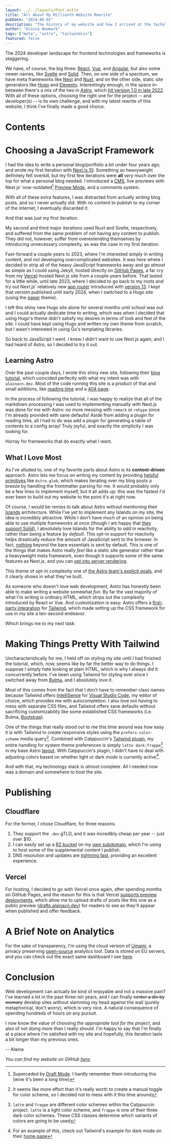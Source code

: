 ```yaml
---
layout: ../../layouts/Post.astro
title: "All About My Millionth Website Rewrite"
pubDate: "2024-06-02"
description: "The history of my website and how I arrived at the techologies I'm using today."
author: "Alaina Newmark"
tags: ["meta", "astro", "tailwindcss"]
featured: false
---
```


The 2024 developer landscape for frontend technologies and frameworks is staggering.

We have, of course, the big three: [React](https://react.dev), [Vue](https://vuejs.org), and [Angular](https://angular.dev), but also some newer names, like [Svelte](https://svelte.dev) and [Solid](https://solidjs.com). Then, on one side of a spectrum, we have meta frameworks like [Next](https://nextjs.org) and [Nuxt](https://nuxt.com), and on the other side, static site generators like [Hugo](https://gohugo.io) and [Eleventy](https://11ty.dev). Interestingly enough, in the space in-between there's a mix of the two in [Astro](https://astro.build), which [hit version 1.0 in late 2022](https://astro.build/blog/astro-1/). With all of these options, choosing the right one for the project -- and developer(s) -- is its own challenge, and with my latest rewrite of this website, I think I've finally made a good choice.

# Contents

# Choosing a JavaScript Framework

I had the idea to write a personal blog/portfolio a bit under four years ago, and wrote my first iteration with [Next.js 10](https://nextjs.org/blog/next-10). Something so heavyweight definitely felt overkill, but my first few iterations were **all** _very_ much over the top for what a personal blog needed. I introduced a [CMS](https://en.wikipedia.org/wiki/Content_management_system), live previews with Next.js' now-outdated[^1] [Preview Mode](https://nextjs.org/docs/pages/building-your-application/configuring/preview-mode), and a comments system.

With all of these extra features, I was distracted from actually _writing_ blog posts, and so I never actually did. With no content to publish to my corner of the internet, I eventually discarded it.

And that was just my first iteration.

My second and third major iterations used Nuxt and Svelte, respectively, and suffered from the same problem of not having any content to publish. They did not, however, suffer from overextending themselves by introducing unnecessary complexity, as was the case in my first iteration.

Fast-forward a couple years to 2023, where I'm interested simply in writing content, and _not_ developing overcomplicated websites. It was here where I decided to strip all of the heavy JavaScript frameworks away and go _almost_ as simple as I could using Jekyll, hosted directly on [GitHub Pages](https://pages.github.com), a far cry from my [Vercel](https://vercel.com)-hosted Next.js site from a couple years before. That lasted for a little while, until late 2023, where I decided to go back to my roots and try out Next.js' relatively new [app router](https://nextjs.org/docs/app) introduced with [version 13](https://nextjs.org/blog/next-13). I kept that version published until early 2024, when I switched to a Hugo site (using the [paper](https://github.com/nanxiaobei/hugo-paper) theme).

I left this shiny new Hugo site alone for several months until school was out and I could actually dedicate time to writing, which was when I decided that using Hugo's theme didn't satisfy my desires in terms of look and feel of the site. I could have kept using Hugo and written my own theme from scratch, but I wasn't interested in using Go's templating libraries.

So back to JavaScript I went. I knew I didn't want to use Next.js again, and I had heard of Astro, so I decided to try it out.

## Learning Astro

Over the past couple days, I wrote this shiny new site, following their [blog tutorial](https://docs.astro.build/en/tutorial/0-introduction/), which coincided perfectly with what my intent was with `alainacn.dev`. Most of the code running this site is a product of that and small additions, like [reading time](https://docs.astro.build/en/recipes/reading-time/) and a [404 page](https://docs.astro.build/en/basics/astro-pages/#custom-404-error-page).

In the process of following the tutorial, I was happy to realize that all of the markdown processing I was used to implementing manually with Next.js was done for me with Astro: no more messing with `remark` or `rehype` since I'm already provided with sane defaults! Aside from adding a plugin for reading time, all I had to do was add a plugin for generating a table of contents to a config array! Truly joyful, and exactly the simplicity I was looking for.

Horray for frameworks that do exactly what I want.

## What I Love Most

As I've alluded to, one of my favorite parts about Astro is its **content-driven** approach. Astro lets me focus on writing my content by providing [helpful primitives](https://docs.astro.build/en/reference/api-reference/) like `Astro.glob`, which makes iterating over my blog posts a breeze by handling the frontmatter parsing for me. It would probably only be a few lines to implement myself, but it all adds up: this was the fastest I'd ever been to build out my website to the point it's at right now.

Of course, I would be remiss to talk about Astro without mentioning their [Islands](https://docs.astro.build/en/concepts/islands/) architecture. While I've yet to implement any Islands on my site, the idea is incredibly attractive. While I don't have much of an opinion on being able to use multiple frameworks at once (though I am happy that [they support Solid](https://docs.astro.build/en/guides/integrations-guide/solid-js/)), I absolutely love Islands for the ability to _add in_ reactivity, rather than being a feature _by default_. This opt-in support for reactivity helps drastically reduce the amount of JavaScript sent to the browser. In fact, [nothing](https://docs.astro.build/en/basics/astro-components/) beyond the bare essentials is sent by default. This is one of the things that makes Astro really _feel_ like a static site generator rather than a heavyweight meta framework, even though it supports some of the same features as Next.js, and you can [opt into server rendering](https://docs.astro.build/en/basics/rendering-modes/#on-demand-rendered).

This theme of opt-in complexity one of [the Astro team's explicit goals](https://docs.astro.build/en/concepts/why-astro/#easy-to-use), and it clearly shows in what they've built.

As someone who doesn't love web development, Astro has honestly been able to make writing a website somewhat _fun_. By far the vast majority of what I'm writing is ordinary HTML, which strips out the complexity introduced by React or Vue. And customization is easy: Astro offers a [first-party integration](https://docs.astro.build/en/guides/integrations-guide/tailwind/) for [Tailwind](https://tailwindcss.com), which made setting up the CSS framework for use in my site a ten-second endeavor.

Which brings me to my next task:

# Making Things Pretty With Tailwind

Uncharacteristically for me, I held off on styling my site until I had finished the tutorial, which, now, seems like by far the better way to do things. I suppose I simply hate looking at plain HTML, which is why I always did it concurrently before. I've been using Tailwind for styling ever since I switched away from [Bulma](https://bulma.io), and I absolutely love it.

Most of this comes from the fact that I don't have to remember class names because Tailwind offers [IntelliSense](https://github.com/tailwindlabs/tailwindcss-intellisense) for [Visual Studio Code](https://code.visualstudio.com), my editor of choice, which provides me with autocompletion. I also love not having to mess with separate CSS files, and Tailwind offers sane defaults without sacrificing customizability like some established CSS frameworks (i.e. Bulma, [Bootstrap](https://getbootstrap.com)).

One of the things that really stood out to me this time around was how easy it is with Tailwind to create responsive styles using the `prefers-color-scheme` media query[^2]. Combined with Catppuccin's [Tailwind plugin](https://github.com/catppuccin/tailwindcss), my entire handling for system theme preferences is simply `latte dark:frappe`[^3] in my base Astro [layout](https://docs.astro.build/en/basics/layouts/). With Catppuccin's plugin, I didn't have to deal with adjusting colors based on whether light or dark mode is currently active[^4].

And with that, my technology stack is _almost_ complete. All I needed now was a domain and somewhere to host the site.

# Publishing

## Cloudflare

For the former, I chose Cloudflare, for three reasons.

1. They support the `.dev` gTLD, and it was incredibly cheap per year -- just over $10.
2. I can easily set up a [R2 bucket](https://www.cloudflare.com/developer-platform/r2/) on my [own subdomain](https://files.alainacn.dev), which I'm using to host some of the supplemental content I publish.
3. DNS resolution and updates are [lightning fast](https://www.cloudflare.com/application-services/products/dns/), providing an excellent experience.

## Vercel

For hosting, I decided to go with Vercel once again, after spending months on GitHub Pages, and the reason for this is that Vercel [supports preview deployments](https://vercel.com/docs/deployments/preview-deployments), which allow me to upload drafts of posts like this one as a public preview ([drafts.alainacn.dev](https://drafts.alainacn.dev)) for readers to see as they'll appear when published and offer feedback.

# A Brief Note on Analytics

For the sake of transparency, I'm using the cloud version of [Umami](https://umami.is), a privacy preserving [open-source](https://github.com/umami-software/umami) analytics tool. Data is stored on EU servers, and you can check out the exact same dashboard I see [here](https://cloud.umami.is/share/vCIqThw4NIVycoX1/alainacn.dev).

# Conclusion

Web development can actually be kind of enjoyable and not a massive pain? I've learned a lot in the past three-ish years, and I can finally ~~center a div by memory~~ develop sites without slamming my head against the wall (purely metaphorical, don't worry), which is very nice. A natural consequence of spending hundreds of hours on any pursuit.

I now know the value of choosing _the appropriate tool for the project_, and also of not doing _more_ than I really should. I'm happy to say that I'm finally at a place where I'm satisfied with my site and hopefully, this iteration lasts a bit longer than my previous ones.

-- Alaina

_You can find my website on GitHub [here](https://github.com/alythical/alainacn.dev)_.

[^1]: Superceded by [Draft Mode](https://nextjs.org/docs/pages/building-your-application/configuring/draft-mode). I hardly remember them introducing this (wow it's been a long time)
[^2]: It seems like more effort than it's really worth to create a manual toggle for color scheme, so I decided not to mess with it this time around
[^3]: `latte` and `frappe` are different color schemes within the Catppuccin project. `latte` is a light color scheme, and `frappe` is one of their three dark color schemes. These CSS classes determine which variants of colors are going to be used
[^4]: For an example of this, check out Tailwind's example for dark mode on their [home page](https://tailwindcss.com/#dark-mode)
